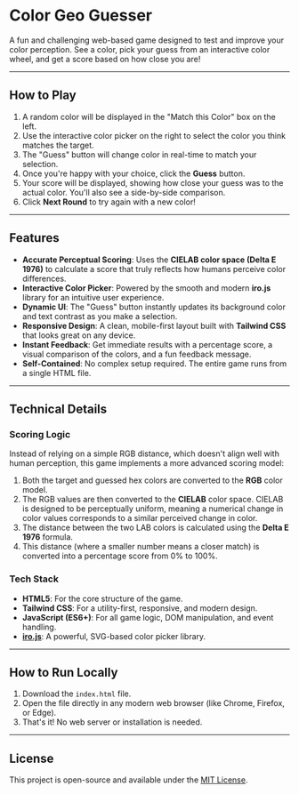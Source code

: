 # Color Geo Guesser

A fun and challenging web-based game designed to test and improve your color perception. See a color, pick your guess from an interactive color wheel, and get a score based on how close you are!

---

## How to Play

1.  A random color will be displayed in the "Match this Color" box on the left.
2.  Use the interactive color picker on the right to select the color you think matches the target.
3.  The "Guess" button will change color in real-time to match your selection.
4.  Once you're happy with your choice, click the **Guess** button.
5.  Your score will be displayed, showing how close your guess was to the actual color. You'll also see a side-by-side comparison.
6.  Click **Next Round** to try again with a new color!

---

## Features

-   **Accurate Perceptual Scoring**: Uses the **CIELAB color space (Delta E 1976)** to calculate a score that truly reflects how humans perceive color differences.
-   **Interactive Color Picker**: Powered by the smooth and modern **iro.js** library for an intuitive user experience.
-   **Dynamic UI**: The "Guess" button instantly updates its background color and text contrast as you make a selection.
-   **Responsive Design**: A clean, mobile-first layout built with **Tailwind CSS** that looks great on any device.
-   **Instant Feedback**: Get immediate results with a percentage score, a visual comparison of the colors, and a fun feedback message.
-   **Self-Contained**: No complex setup required. The entire game runs from a single HTML file.

---

## Technical Details

### Scoring Logic

Instead of relying on a simple RGB distance, which doesn't align well with human perception, this game implements a more advanced scoring model:

1.  Both the target and guessed hex colors are converted to the **RGB** color model.
2.  The RGB values are then converted to the **CIELAB** color space. CIELAB is designed to be perceptually uniform, meaning a numerical change in color values corresponds to a similar perceived change in color.
3.  The distance between the two LAB colors is calculated using the **Delta E 1976** formula.
4.  This distance (where a smaller number means a closer match) is converted into a percentage score from 0% to 100%.

### Tech Stack

-   **HTML5**: For the core structure of the game.
-   **Tailwind CSS**: For a utility-first, responsive, and modern design.
-   **JavaScript (ES6+)**: For all game logic, DOM manipulation, and event handling.
-   **[iro.js](https://iro.js.org/)**: A powerful, SVG-based color picker library.

---

## How to Run Locally

1.  Download the `index.html` file.
2.  Open the file directly in any modern web browser (like Chrome, Firefox, or Edge).
3.  That's it! No web server or installation is needed.

---

## License

This project is open-source and available under the [MIT License](https://opensource.org/licenses/MIT).